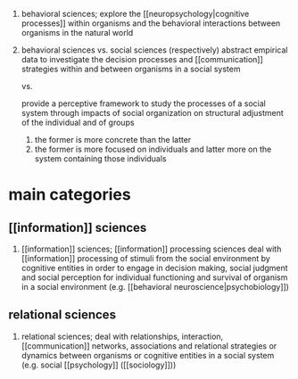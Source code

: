 1. behavioral sciences; explore the [[neuropsychology|cognitive processes]] within organisms and the behavioral interactions between organisms in the natural world
2. behavioral sciences vs. social sciences (respectively)
	abstract empirical data to investigate the decision processes and [[communication]] strategies within and between organisms in a social system
	
	vs.
	
	provide a perceptive framework to study the processes of a social system through impacts of social organization on structural adjustment of the individual and of groups
	
	1. the former is more concrete than the latter
	2. the former is more focused on individuals and latter more on the system containing those individuals

# main categories
## [[information]] sciences
1. [[information]] sciences; [[information]] processing sciences deal with [[information]] processing of stimuli from the social environment by cognitive entities in order to engage in decision making, social judgment and social perception for individual functioning and survival of organism in a social environment (e.g. [[behavioral neuroscience|psychobiology]])

## relational sciences
1. relational sciences; deal with relationships, interaction, [[communication]] networks, associations and relational strategies or dynamics between organisms or cognitive entities in a social system (e.g. social [[psychology]] ([[sociology]]))
